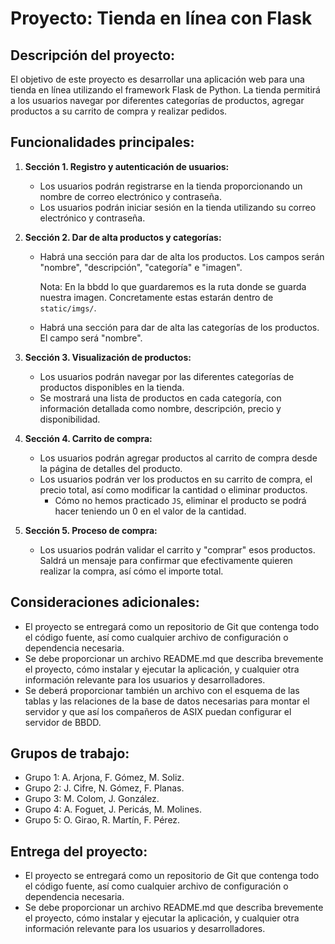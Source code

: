 # Proyecto: Tienda en línea con Flask

## Descripción del proyecto:

El objetivo de este proyecto es desarrollar una aplicación web para una tienda en línea utilizando el framework Flask de Python. La tienda permitirá a los usuarios navegar por diferentes categorías de productos, agregar productos a su carrito de compra y realizar pedidos.

## Funcionalidades principales:

1. **Sección 1. Registro y autenticación de usuarios:**
   - Los usuarios podrán registrarse en la tienda proporcionando un nombre de correo electrónico y contraseña.
   - Los usuarios podrán iniciar sesión en la tienda utilizando su correo electrónico y contraseña.

2. **Sección 2. Dar de alta productos y categorías:**
   - Habrá una sección para dar de alta los productos. Los campos serán "nombre", "descripción", "categoría" e "imagen".

      Nota: En la bbdd lo que guardaremos es la ruta donde se guarda nuestra imagen. Concretamente estas estarán dentro de `static/imgs/`.

   - Habrá una sección para dar de alta las categorías de los productos. El campo será "nombre". 

3. **Sección 3. Visualización de productos:**
   - Los usuarios podrán navegar por las diferentes categorías de productos disponibles en la tienda.
   - Se mostrará una lista de productos en cada categoría, con información detallada como nombre, descripción, precio y disponibilidad.

4. **Sección 4. Carrito de compra:**
   - Los usuarios podrán agregar productos al carrito de compra desde la página de detalles del producto.
   - Los usuarios podrán ver los productos en su carrito de compra, el precio total, así como modificar la cantidad o eliminar productos.
      - Cómo no hemos practicado `JS`, eliminar el producto se podrá hacer teniendo un 0 en el valor de la cantidad.

5. **Sección 5. Proceso de compra:**
   - Los usuarios podrán validar el carrito y "comprar" esos productos. Saldrá un mensaje para confirmar que efectivamente quieren realizar la compra, así cómo el importe total.

## Consideraciones adicionales:

- El proyecto se entregará como un repositorio de Git que contenga todo el código fuente, así como cualquier archivo de configuración o dependencia necesaria.
- Se debe proporcionar un archivo README.md que describa brevemente el proyecto, cómo instalar y ejecutar la aplicación, y cualquier otra información relevante para los usuarios y desarrolladores.
- Se deberá proporcionar también un archivo con el esquema de las tablas y las relaciones de la base de datos necesarias para montar el servidor y que así los compañeros de ASIX puedan configurar el servidor de BBDD.

## Grupos de trabajo:

- Grupo 1: A. Arjona, F. Gómez, M. Soliz.
- Grupo 2: J. Cifre, N. Gómez, F. Planas.
- Grupo 3: M. Colom, J. González.
- Grupo 4: A. Foguet, J. Pericás, M. Molines.
- Grupo 5: O. Girao, R. Martín, F. Pérez.

## Entrega del proyecto:

- El proyecto se entregará como un repositorio de Git que contenga todo el código fuente, así como cualquier archivo de configuración o dependencia necesaria.
- Se debe proporcionar un archivo README.md que describa brevemente el proyecto, cómo instalar y ejecutar la aplicación, y cualquier otra información relevante para los usuarios y desarrolladores.
